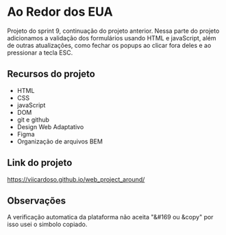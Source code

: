 # Ao Redor dos EUA

Projeto do sprint 9, continuação do projeto anterior. Nessa parte do projeto adicionamos a validação dos formulários usando HTML e javaScript, além de outras atualizações, como fechar os popups ao clicar fora deles e ao pressionar a tecla ESC.

## Recursos do projeto

- HTML
- CSS
- javaScript
- DOM
- git e github
- Design Web Adaptativo
- Figma
- Organização de arquivos BEM

## Link do projeto

https://viicardoso.github.io/web_project_around/

## Observações

A verificação automatica da plataforma não aceita "&#169 ou &copy" por isso usei o simbolo copiado.
